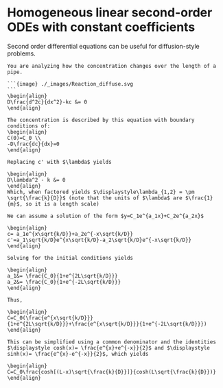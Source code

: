 # Homogeneous linear second-order ODEs with constant coefficients

Second order differential equations can be useful for diffusion-style problems. 

````{example} Steady-state Reaction Diffusion
You are analyzing how the concentration changes over the length of a pipe.

```{image} ./_images/Reaction_diffuse.svg
```
\begin{align}
D\frac{d^2c}{dx^2}-kc &= 0
\end{align}

The concentration is described by this equation with boundary conditions of:
\begin{align}
C(0)=C_0 \\
-D\frac{dc}{dx}=0
\end{align}

Replacing c' with $\lambda$ yields 

\begin{align} 
D\lambda^2 - k &= 0
\end{align}
Which, when factored yields $\displaystyle\lambda_{1,2} = \pm \sqrt{\frac{k}{D}}$ (note that the units of $\lambda$ are $\frac{1}{m}$, so it is a length scale)

We can assume a solution of the form $y=C_1e^{a_1x}+C_2e^{a_2x}$ 

\begin{align}
c= a_1e^{x\sqrt{k/D}}+a_2e^{-x\sqrt{k/D}}
c'=a_1\sqrt{k/D}e^{x\sqrt{k/D}-a_2\sqrt{k/D}e^{-x\sqrt{k/D}}
\end{align}

Solving for the initial conditions yields 

\begin{align}
a_1&= \frac{C_0}{1+e^{2L\sqrt{k/D}}}
a_2&= \frac{C_0}{1+e^{-2L\sqrt{k/D}}}
\end{align}

Thus, 

\begin{align}
C=C_0(\frac{e^{x\sqrt{k/D}}}{1+e^{2L\sqrt{k/D}}}+\frac{e^{x\sqrt{k/D}}}{1+e^{-2L\sqrt{k/D}}})
\end{align}

This can be simplified using a common denominator and the identities $\displaystyle cosh(x)= \frac{e^{x}+e^{-x}}{2}$ and $\displaystyle sinh(x)= \frac{e^{x}-e^{-x}}{2}$, which yields 

\begin{align}
C=C_0\frac{cosh[(L-x)\sqrt{\frac{k}{D}}]}{cosh(L\sqrt{\frac{k}{D}})}
\end{align}